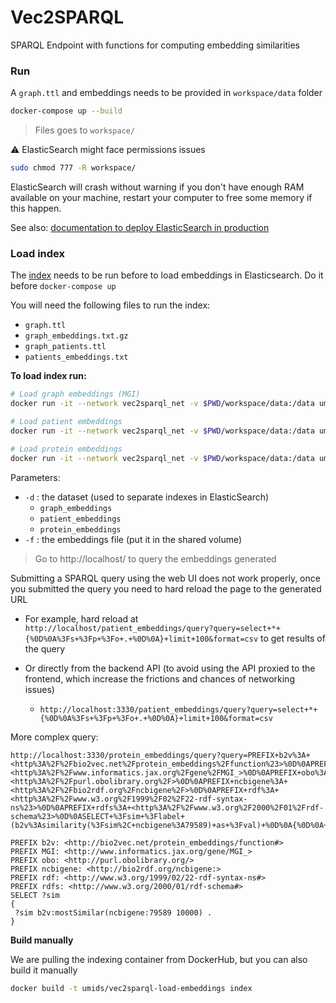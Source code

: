 # Vec2SPARQL
SPARQL Endpoint with functions for computing embedding similarities

### Run

A `graph.ttl` and embeddings needs to be provided in `workspace/data` folder

```bash
docker-compose up --build
```

> Files goes to `workspace/`

⚠️ ElasticSearch might face permissions issues

```bash
sudo chmod 777 -R workspace/
```

ElasticSearch will crash without warning if you don't have enough RAM available on your machine, restart your computer to free some memory if this happen.

See also: [documentation to deploy ElasticSearch in production](https://www.elastic.co/guide/en/elasticsearch/reference/current/docker.html#docker-prod-prerequisites)

### Load index

The [index](https://github.com/bio-ontology-research-group/vec2sparql/tree/master/index) needs to be run before to load embeddings in Elasticsearch. Do it before `docker-compose up` 

You will need the following files to run the index:

* `graph.ttl`
* `graph_embeddings.txt.gz`
* `graph_patients.ttl`
* `patients_embeddings.txt`

**To load index run:**

```bash
# Load graph embeddings (MGI)
docker run -it --network vec2sparql_net -v $PWD/workspace/data:/data umids/vec2sparql-load-embeddings -d graph_embeddings -f /data/graph_embeddings.txt

# Load patient embeddings
docker run -it --network vec2sparql_net -v $PWD/workspace/data:/data umids/vec2sparql-load-embeddings -d patient_embeddings -f /data/patients_embeddings.txt

# Load protein embeddings
docker run -it --network vec2sparql_net -v $PWD/workspace/data:/data umids/vec2sparql-load-embeddings -d protein_embeddings -f /data/protein_embeddings.txt
```

Parameters:

* `-d` : the dataset (used to separate indexes in ElasticSearch)
  * `graph_embeddings`
  * `patient_embeddings`
  * `protein_embeddings`
* `-f` : the embeddings file (put it in the shared volume)

> Go to http://localhost/ to query the embeddings generated

Submitting a SPARQL query using the web UI does not work properly, once you submitted the query you need to hard reload the page to the generated URL

* For example, hard reload at `http://localhost/patient_embeddings/query?query=select+*+{%0D%0A%3Fs+%3Fp+%3Fo+.+%0D%0A}+limit+100&format=csv` to get results of the query

* Or directly from the backend API (to avoid using the API proxied to the frontend, which increase the frictions and chances of networking issues)
  * `http://localhost:3330/patient_embeddings/query?query=select+*+{%0D%0A%3Fs+%3Fp+%3Fo+.+%0D%0A}+limit+100&format=csv`

More complex query:

```
http://localhost:3330/protein_embeddings/query?query=PREFIX+b2v%3A+<http%3A%2F%2Fbio2vec.net%2Fprotein_embeddings%2Ffunction%23>%0D%0APREFIX+MGI%3A+<http%3A%2F%2Fwww.informatics.jax.org%2Fgene%2FMGI_>%0D%0APREFIX+obo%3A+<http%3A%2F%2Fpurl.obolibrary.org%2F>%0D%0APREFIX+ncbigene%3A+<http%3A%2F%2Fbio2rdf.org%2Fncbigene%2F>%0D%0APREFIX+rdf%3A+<http%3A%2F%2Fwww.w3.org%2F1999%2F02%2F22-rdf-syntax-ns%23>%0D%0APREFIX+rdfs%3A+<http%3A%2F%2Fwww.w3.org%2F2000%2F01%2Frdf-schema%23>%0D%0ASELECT+%3Fsim+%3Flabel+(b2v%3Asimilarity(%3Fsim%2C+ncbigene%3A79589)+as+%3Fval)+%0D%0A{%0D%0A+%3Fsim+b2v%3AmostSimilar(ncbigene%3A79589+10)+.%0D%0A+%3Fsim+rdfs%3Alabel+%3Flabel+.%0D%0A}%0D%0A&format=csv
```

```
PREFIX b2v: <http://bio2vec.net/protein_embeddings/function#>
PREFIX MGI: <http://www.informatics.jax.org/gene/MGI_>
PREFIX obo: <http://purl.obolibrary.org/>
PREFIX ncbigene: <http://bio2rdf.org/ncbigene:>
PREFIX rdf: <http://www.w3.org/1999/02/22-rdf-syntax-ns#>
PREFIX rdfs: <http://www.w3.org/2000/01/rdf-schema#>
SELECT ?sim 
{
 ?sim b2v:mostSimilar(ncbigene:79589 10000) .
}
```

**Build manually**

We are pulling the indexing container from DockerHub, but you can also build it manually

```bash
docker build -t umids/vec2sparql-load-embeddings index
```